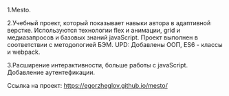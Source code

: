1.Mesto.

2.Учебный проект, который показывает навыки автора в адаптивной верстке.
Используются технологии flex и анимации, grid и медиазапросов и базовых знаний javaScript. 
Проект выполнен в соответствии с методологией БЭМ.
UPD: Добавлены ООП, ES6 - классы и webpack. 

3.Расширение интерактивности, больше работы с javaScript. Добавление аутентефикации.

Ссылка на проект:
https://egorzheglov.github.io/mesto/

